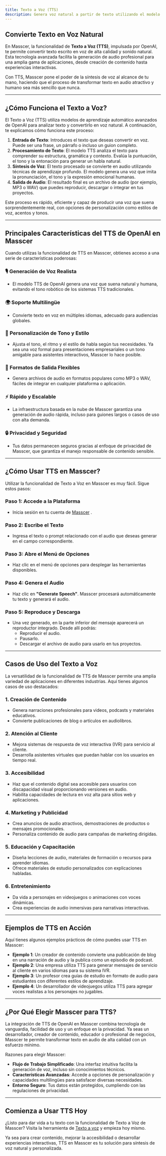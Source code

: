 ```yaml
---
title: Texto a Voz (TTS)
description: Genera voz natural a partir de texto utilizando el modelo TTS de OpenAI en Masscer.
---
```


## Convierte Texto en Voz Natural

En Masscer, la funcionalidad de **Texto a Voz (TTS)**, impulsada por OpenAI, te permite convertir texto escrito en voz de alta calidad y sonido natural. Esta tecnología avanzada facilita la generación de audio profesional para una amplia gama de aplicaciones, desde creación de contenido hasta experiencias interactivas.

Con TTS, Masscer pone el poder de la síntesis de voz al alcance de tu mano, haciendo que el proceso de transformar texto en audio atractivo y humano sea más sencillo que nunca.

---

## ¿Cómo Funciona el Texto a Voz?

El Texto a Voz (TTS) utiliza modelos de aprendizaje automático avanzados de OpenAI para analizar texto y convertirlo en voz natural. A continuación, te explicamos cómo funciona este proceso:

1. **Entrada de Texto**: Introduces el texto que deseas convertir en voz. Puede ser una frase, un párrafo o incluso un guion completo.
2. **Procesamiento de Texto**: El modelo TTS analiza el texto para comprender su estructura, gramática y contexto. Evalúa la puntuación, el tono y la entonación para generar un habla natural.
3. **Síntesis de Voz**: El texto procesado se convierte en audio utilizando técnicas de aprendizaje profundo. El modelo genera una voz que imita la pronunciación, el tono y la expresión emocional humanas.
4. **Salida de Audio**: El resultado final es un archivo de audio (por ejemplo, MP3 o WAV) que puedes reproducir, descargar o integrar en tus proyectos.

Este proceso es rápido, eficiente y capaz de producir una voz que suena sorprendentemente real, con opciones de personalización como estilos de voz, acentos y tonos.

---

## Principales Características del TTS de OpenAI en Masscer

Cuando utilizas la funcionalidad de TTS en Masscer, obtienes acceso a una serie de características poderosas:

### 🎙️ Generación de Voz Realista
- El modelo TTS de OpenAI genera una voz que suena natural y humana, evitando el tono robótico de los sistemas TTS tradicionales.

### 🌍 Soporte Multilingüe
- Convierte texto en voz en múltiples idiomas, adecuado para audiencias globales.

### 🎵 Personalización de Tono y Estilo
- Ajusta el tono, el ritmo y el estilo de habla según tus necesidades. Ya sea una voz formal para presentaciones empresariales o un tono amigable para asistentes interactivos, Masscer lo hace posible.

### 📂 Formatos de Salida Flexibles
- Genera archivos de audio en formatos populares como MP3 o WAV, fáciles de integrar en cualquier plataforma o aplicación.

### ⚡ Rápido y Escalable
- La infraestructura basada en la nube de Masscer garantiza una generación de audio rápida, incluso para guiones largos o casos de uso con alta demanda.

### 🔒 Privacidad y Seguridad
- Tus datos permanecen seguros gracias al enfoque de privacidad de Masscer, que garantiza el manejo responsable de contenido sensible.

---

## ¿Cómo Usar TTS en Masscer?

Utilizar la funcionalidad de Texto a Voz en Masscer es muy fácil. Sigue estos pasos:

### Paso 1: Accede a la Plataforma
- Inicia sesión en tu cuenta de <a href="https://masscer-ai.ngrok.app/" target="_blank">Masscer</a> .

### Paso 2: Escribe el Texto
- Ingresa el texto o prompt relacionado con el audio que deseas generar en el campo correspondiente.

### Paso 3: Abre el Menú de Opciones
- Haz clic en el menú de opciones para desplegar las herramientas disponibles.

### Paso 4: Genera el Audio
- Haz clic en **"Generate Speech"**. Masscer procesará automáticamente tu texto y generará el audio.

### Paso 5: Reproduce y Descarga
- Una vez generado, en la parte inferior del mensaje aparecerá un reproductor integrado. Desde allí podrás:
  - Reproducir el audio.
  - Pausarlo.
  - Descargar el archivo de audio para usarlo en tus proyectos.

---

## Casos de Uso del Texto a Voz

La versatilidad de la funcionalidad de TTS de Masscer permite una amplia variedad de aplicaciones en diferentes industrias. Aquí tienes algunos casos de uso destacados:

### 1. **Creación de Contenido**
- Genera narraciones profesionales para videos, podcasts y materiales educativos.
- Convierte publicaciones de blog o artículos en audiolibros.

### 2. **Atención al Cliente**
- Mejora sistemas de respuesta de voz interactiva (IVR) para servicio al cliente.
- Desarrolla asistentes virtuales que puedan hablar con los usuarios en tiempo real.

### 3. **Accesibilidad**
- Haz que el contenido digital sea accesible para usuarios con discapacidad visual proporcionando versiones en audio.
- Habilita capacidades de lectura en voz alta para sitios web y aplicaciones.

### 4. **Marketing y Publicidad**
- Crea anuncios de audio atractivos, demostraciones de productos o mensajes promocionales.
- Personaliza contenido de audio para campañas de marketing dirigidas.

### 5. **Educación y Capacitación**
- Diseña lecciones de audio, materiales de formación o recursos para aprender idiomas.
- Ofrece materiales de estudio personalizados con explicaciones habladas.

### 6. **Entretenimiento**
- Da vida a personajes en videojuegos o animaciones con voces dinámicas.
- Crea experiencias de audio inmersivas para narrativas interactivas.

---

## Ejemplos de TTS en Acción

Aquí tienes algunos ejemplos prácticos de cómo puedes usar TTS en Masscer:

- **Ejemplo 1**: Un creador de contenido convierte una publicación de blog en una narración de audio y la publica como un episodio de podcast.
- **Ejemplo 2**: Una empresa utiliza TTS para generar mensajes de servicio al cliente en varios idiomas para su sistema IVR.
- **Ejemplo 3**: Un profesor crea guías de estudio en formato de audio para estudiantes con diferentes estilos de aprendizaje.
- **Ejemplo 4**: Un desarrollador de videojuegos utiliza TTS para agregar voces realistas a los personajes no jugables.

---

## ¿Por Qué Elegir Masscer para TTS?

La integración de TTS de OpenAI en Masscer combina tecnología de vanguardia, facilidad de uso y un enfoque en la privacidad. Ya seas un desarrollador, creador de contenido, educador o profesional de negocios, Masscer te permite transformar texto en audio de alta calidad con un esfuerzo mínimo.

Razones para elegir Masscer:
- **Flujo de Trabajo Simplificado**: Una interfaz intuitiva facilita la generación de voz, incluso sin conocimientos técnicos.
- **Características Avanzadas**: Accede a opciones de personalización y capacidades multilingües para satisfacer diversas necesidades.
- **Entorno Seguro**: Tus datos están protegidos, cumpliendo con las regulaciones de privacidad.

---

## Comienza a Usar TTS Hoy

¿Listo para dar vida a tu texto con la funcionalidad de Texto a Voz de Masscer? Visita la herramienta de <a href="https://masscer-ai.ngrok.app/" target="_blank">Texto a voz</a> y empieza hoy mismo.

Ya sea para crear contenido, mejorar la accesibilidad o desarrollar experiencias interactivas, TTS en Masscer es tu solución para síntesis de voz natural y personalizada.